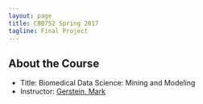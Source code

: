 ```yaml
---
layout: page
title: CBB752 Spring 2017
tagline: Final Project
---
```


About the Course
------------------
- Title: Biomedical Data Science: Mining and Modeling
- Instructor: [Gerstein, Mark](<http://www.gersteinlab.org>)
